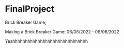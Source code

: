 # FinalProject
Brick Breaker Game;

Making a Brick Breaker Game: 06/06/2022 - 06/08/2022

Yeahhhhhhhhhhhhhhhhhhhhhhhhhhhhhh
